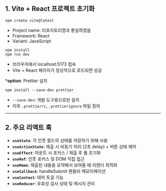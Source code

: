 ## 1. Vite + React 프로젝트 초기화

```
npm create vite@latest
```

- Project name: 리포지토리명과 통일하였음
- Framework: React
- Variant: JavaScript

```
npm install
npm run dev
```

- 브라우저에서 localhost:5173 접속
- Vite + React 페이지가 정상적으로 로드되면 성공

\***option**: Prettier 설치

```
npm install --save-dev prettier
```

- `--save-dev`: 개발 도구용으로만 설치
- 이후 `.prettierrc`, `.prettierignore` 파일 정의

---

## 2. 주요 리액트 훅

- **`useState`**: 각 인풋 필드의 상태를 저장하기 위해 사용
- **`useActionState`**: 제출 시 비동기 처리 (2초 delay) + 버튼 상태 제어
- **`useEffect`**: 마운트 시 포커스 / 제출 후 폼 초기화
- **`useRef`**: 인풋 포커스 및 DOM 직접 접근
- **`useMemo`**: 제출된 내용을 요약해서 보여줄 때 리렌더 최적화
- **`useCallback`**: handleSubmit 핸들러 메모이제이션
- **`useContext`**: 테마 토글 기능
- **`useReducer`**: 유효성 검사 상태 및 메시지 관리
